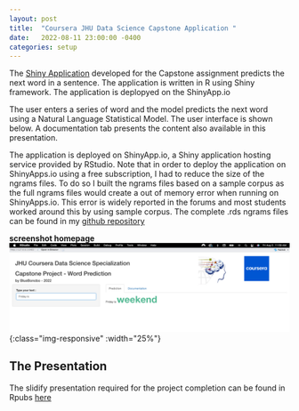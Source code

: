 ```yaml
---
layout: post
title:  "Coursera JHU Data Science Capstone Application "
date:   2022-08-11 23:00:00 -0400
categories: setup
---
```


The [Shiny Application](https://bluebonobo.shinyapps.io/CapstoneProjectShinyApp/) developed for the Capstone assignment predicts the next word in a sentence. The application is written in R using Shiny framework. The application is deplopyed on the ShinyApp.io 

The user enters a series of word and the model predicts the next word using a Natural Language Statistical Model. The user interface is shown below. A documentation tab presents the content also available in this presentation.

The application is deployed on ShinyApp.io, a Shiny application hosting service provided by RStudio. Note that in order to deploy the application on ShinyApps.io using a free subscription, I had to reduce the size of the ngrams files. To do so I built the ngrams files based on a sample corpus as the full ngrams files would create a out of memory error when running on ShinyApps.io. This error is widely reported in the forums and most students worked around this by using sample corpus. The complete .rds ngrams files can be found in my [github repository](https://github.com/bluebonobo/coursera_hopkins_capstoneproject)


**screenshot homepage** ![home](https://raw.githubusercontent.com/bluebonobo/coursera_hopkins_capstoneproject/main/shinyapp/CapstoneShinyApp/WWW/homepage.png){:class="img-responsive" :width="25%"}

## The Presentation

The slidify presentation required for the project completion can be found in Rpubs [here](https://rpubs.com/bluebonobo/capstoneproject)
